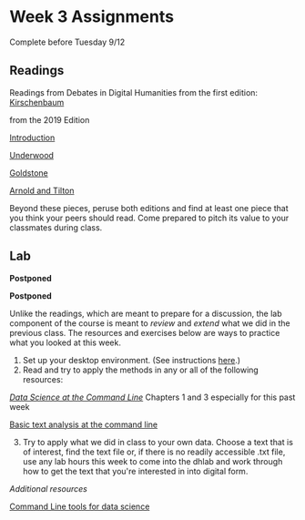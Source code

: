 # Week 3 Assignments

Complete before Tuesday 9/12

## Readings
Readings from Debates in Digital Humanities
from the first edition:
[Kirschenbaum](https://dhdebates.gc.cuny.edu/read/untitled-88c11800-9446-469b-a3be-3fdb36bfbd1e/section/f5640d43-b8eb-4d49-bc4b-eb31a16f3d06)

from the 2019 Edition

[Introduction](https://dhdebates.gc.cuny.edu/read/untitled-f2acf72c-a469-49d8-be35-67f9ac1e3a60/section/0cd11777-7d1b-4f2c-8fdf-4704e827c2c2#intro)

[Underwood](https://dhdebates.gc.cuny.edu/read/untitled-f2acf72c-a469-49d8-be35-67f9ac1e3a60/section/0cd11777-7d1b-4f2c-8fdf-4704e827c2c2#intro)

[Goldstone](https://dhdebates.gc.cuny.edu/read/untitled-f2acf72c-a469-49d8-be35-67f9ac1e3a60/section/620caf9f-08a8-485e-a496-51400296ebcd#ch19)

[Arnold and Tilton](https://dhdebates.gc.cuny.edu/read/untitled-f2acf72c-a469-49d8-be35-67f9ac1e3a60/section/a2a6a192-f04a-4082-afaa-97c76a75b21c#ch24)

Beyond these pieces, peruse both editions and find at least one piece that you think your peers should read. Come prepared to pitch its value to your classmates during class. 

## Lab

**Postponed** 

**Postponed**

Unlike the readings, which are meant to prepare for a discussion, the lab component of the course is meant to *review* and *extend* what we did in the previous class. The resources and exercises below are ways to practice what you looked at this week. 

1. Set up your desktop environment. (See instructions [here]().)
2. Read and try to apply the methods in any or all of the following resources:

[_Data Science at the Command Line_](https://www.datascienceatthecommandline.com/)
Chapters 1 and 3 especially for this past week

[Basic text analysis at the command line](https://williamjturkel.net/2013/06/15/basic-text-analysis-with-command-line-tools-in-linux/)

3. Try to apply what we did in class to your own data. Choose a text that is of interest, find the text file or, if there is no readily accessible .txt file, use any lab hours this week to come into the dhlab and work through how to get the text that you're interested in into digital form.  

*Additional resources*

[Command Line tools for data science](https://www.datascienceworkshops.com/blog/seven-command-line-tools-for-data-science/)
